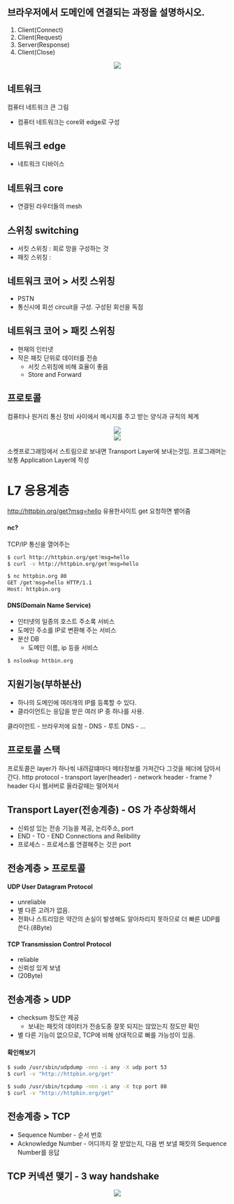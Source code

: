 ## 브라우저에서 도메인에 연결되는 과정을 설명하시오.
1. Client(Connect)
2. Client(Request)
3. Server(Response)
4. Client(Close)
<div align="center">
<img src="https://nhnent.dooray.com/share/pages/kFX96C7VTyO95A0Jyw6bxQ/attach-files/3253565388678915457">
</div>

## 네트워크
컴퓨터 네트워크 큰 그림
- 컴퓨터 네트워크는 core와 edge로 구성

## 네트워크 edge
- 네트워크 디바이스

## 네트워크 core
- 연결된 라우터들의 mesh

## 스위칭 switching
- 서킷 스위칭 : 회로 망을 구성하는 것
- 패킷 스위칭 :

## 네트워크 코어 > 서킷 스위칭
- PSTN
- 통신시에 회선 circuit을 구성. 구성된 회선을 독점

## 네트워크 코어 > 패킷 스위칭
- 현재의 인터넷
- 작은 패킷 단위로 데이터를 전송
     - 서킷 스위칭에 비해 효율이 좋음
     - Store and Forward

## 프로토콜
컴퓨터나 원거리 통신 장비 사이에서 메시지를 주고 받는 양식과 규칙의 체계



<div align="center">
<img src="https://nhnent.dooray.com/share/pages/kFX96C7VTyO95A0Jyw6bxQ/attach-files/3253565388654588139">
</div>

<div align="center">
<img src="https://nhnent.dooray.com/share/pages/kFX96C7VTyO95A0Jyw6bxQ/attach-files/3253565388663013262">
</div>

소켓프로그래밍에서 스트림으로 보내면 Transport Layer에 보내는것임.
프로그래머는 보통 Application Layer에 작성

# L7 응용계층
http://httpbin.org/get?msg=hello
유용한사이트 get 요청하면 뱉어줌

#### nc?
TCP/IP 통신을 열어주는


```bash
$ curl http://httpbin.org/get?msg=hello
$ curl -v http://httpbin.org/get?msg=hello
```

```bash
$ nc httpbin.org 80
GET /get?msg=hello HTTP/1.1
Host: httpbin.org
```

#### DNS(Domain Name Service)
- 인터넷의 일종의 호스트 주소록 서비스
- 도메인 주소를 IP로 변환해 주는 서비스
- 분산 DB
     - 도메인 이름, ip 등을 서비스

```bash
$ nslookup httbin.org
```


## 지원기능(부하분산)
- 하나의 도메인에 여러개의 IP를 등록할 수 있다.
- 클라이언트는 응답을 받은 여러 IP 중 하나를 사용.

클라이언트 - 브라우저에 요청 - DNS - 루트 DNS - ...

## 프로토콜 스택
프로토콜은 layer가 하나씪 내려갈떄마다 메타정보를 가져간다
그것을 헤더에 담아서 간다.
http protocol - transport layer(header) - network header - frame ? header
다시 웹서버로 올라갈때는 떨어져서

## Transport Layer(전송계층) - OS 가 추상화해서
- 신뢰성 있는 전송 기능을 제공, 논리주소, port
- END - TO - END Connections and Relibility
- 프로세스 - 프로세스를 연결해주는 것은 port

## 전송계층 > 프로토콜

#### UDP User Datagram Protocol
- unreliable
- 별 다른 고려가 없음.
- 전화나 스트리밍은 약간의 손실이 발생해도 알아차리지 못하므로 더 빠른 UDP를 쓴다.(8Byte)

#### TCP Transmission Control Protocol
- reliable
- 신뢰성 있게 보냄
- (20Byte)

## 전송계층 > UDP
- checksum 정도만 제공
    - 보내는 패킷의 데이터가 전송도중 잘못 되지는 않았는지 정도만 확인
- 별 다른 기능이 없으므로, TCP에 비해 상대적으로 빠를 가능성이 있음.

#### 확인해보기
```bash
$ sudo /usr/sbin/udpdump -nnn -i any -X udp port 53
$ curl -v "http://httpbin.org/get"
```

```bash
$ sudo /usr/sbin/tcpdump -nnn -i any -X tcp port 80
$ curl -v "http://httpbin.org/get"
```

## 전송계층 > TCP
- Sequence Number - 순서 번호
- Acknowledge Number - 어디까지 잘 받았는지, 다음 번 보낼 패킷의 Sequence Number를 응답

## TCP 커넥션 맺기 - 3 way handshake

<div align="center">
<img src="https://nhnent.dooray.com/plantuml/img/AqvEp4bLCE8gpixCAqWiIinLI4fCpauloY_DIt7EpyalKYWfIimh1agbvfLmlTxHythkdZUpDhnPqA2WQwVmPlREDorpNczgiGgEz5C8JYqiJSrBJlKhpKrABRADG5Lkeukcl4R1qTaRNLEaZe9ZSdPUVdbEQZhS86r3F3PZCGIe0OinaK1Z0000">
</div>


